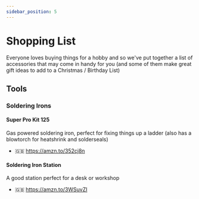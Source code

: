 ```yaml
---
sidebar_position: 5
---
```


# Shopping List

Everyone loves buying things for a hobby and so we've put together a list of accessories that may come in handy for you (and some of them make great gift ideas to add to a Christmas / Birthday List)

## Tools

### Soldering Irons

#### Super Pro Kit 125
Gas powered soldering iron, perfect for fixing things up a ladder (also has a blowtorch for heatshrink and solderseals)
 * 🇬🇧 https://amzn.to/352cj8n 

#### Soldering Iron Station
 A good station perfect for a desk or workshop
 * 🇬🇧 https://amzn.to/3WSuvZI 

